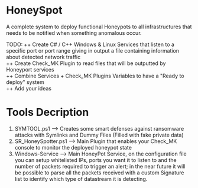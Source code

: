 # HoneySpot
A complete system to deploy functional Honeypots to all infrastructures that needs to be notified when something anomalous occur.

TODO:
++ Create C# / C++ Windows & Linux Services that listen to a specific port or port range giving in output a file containing information about detected network traffic <br>
++ Create Check_MK Plugin to read files that will be outputted by Honeyport services <br>
++ Combine Services + Check_MK Plugins Variables to have a "Ready to deploy" system <br>
++ Add your ideas <br>

# Tools Decription
1) SYMTOOL.ps1 --> Creates some smart defenses against ransomware attacks with Symlinks and Dummy Files (Filled with fake private data) <br>
2) SR_HoneySpotter.ps1 --> Main Plugin that enables your Check_MK console to monitor the deployed honeypot state <br>
3) Windows-Service --> Main HoneyPot Service, on the configuration file you can setup whitelisted IPs, ports you want it to listen to and the number of packets required to trigger an alert; in the near future it will be possible to parse all the packets received with a custom Signature list to identify which type of datastream it is detecting.
